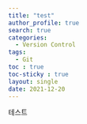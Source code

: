 ```yaml
---
title: "test"
author_profile: true
search: true
categories: 
  - Version Control
tags: 
  - Git
toc : true
toc-sticky : true
layout: single
date: 2021-12-20
---
```






테스트
